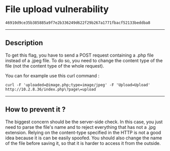# File upload vulnerability

`46910d9ce35b385885a9f7e2b336249d622f29b267a1771fbacf52133beddba8`

---

## Description

To get this flag, you have to send a POST request containing a .php file instead of a .jpeg file.
To do so, you need to change the content type of the file (not the content type of the whole request).

You can for example use this curl command :

`curl -F 'uploaded=@image.php;type=image/jpeg' -F 'Upload=Upload' http://10.2.8.36/index.php\?page\=upload`

---

## How to prevent it ?

The biggest concern should be the server-side check. In this case, you just need to parse the file's name and to reject everything that has not a .jpg extension. Relying on the content-type specified in the HTTP is not a good idea because it is can be easily spoofed. You should also change the name of the file before saving it, so that it is harder to access it from the outside.
